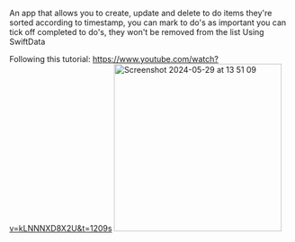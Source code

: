 
An app that allows you to create, update and delete to do items
they're sorted according to timestamp, you can mark to do's as important
you can tick off completed to do's, they won't be removed from the list
Using SwiftData

Following this tutorial: https://www.youtube.com/watch?v=kLNNNXD8X2U&t=1209s
<img width="298" alt="Screenshot 2024-05-29 at 13 51 09" src="https://github.com/YashavikaSingh/Notes/assets/65505787/f916bd53-e666-4c67-862d-c999db97a509">

